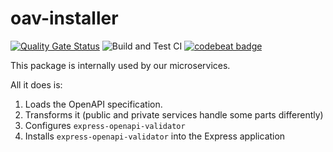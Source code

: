 # oav-installer

[![Quality Gate Status](https://sonarcloud.io/api/project_badges/measure?project=myrotvorets_oav-installer&metric=alert_status)](https://sonarcloud.io/dashboard?id=myrotvorets_oav-installer)
![Build and Test CI](https://github.com/myrotvorets/oav-installer/workflows/Build%20and%20Test%20CI/badge.svg)
[![codebeat badge](https://codebeat.co/badges/f52e3ff4-8832-4da4-af44-5ca3ea111b9d)](https://codebeat.co/projects/github-com-myrotvorets-oav-installer-master)

This package is internally used by our microservices.

All it does is:
1. Loads the OpenAPI specification.
2. Transforms it (public and private services handle some parts differently)
3. Configures `express-openapi-validator`
4. Installs `express-openapi-validator` into the Express application
